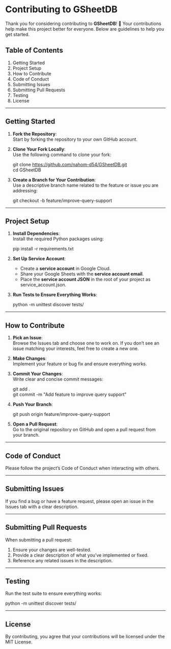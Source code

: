 # Contributing to GSheetDB

Thank you for considering contributing to **GSheetDB**! 🎉 Your contributions help make this project better for everyone. Below are guidelines to help you get started.

## Table of Contents

1. Getting Started  
2. Project Setup  
3. How to Contribute  
4. Code of Conduct  
5. Submitting Issues  
6. Submitting Pull Requests  
7. Testing  
8. License

---

## Getting Started

1. **Fork the Repository**:  
   Start by forking the repository to your own GitHub account.

2. **Clone Your Fork Locally**:  
   Use the following command to clone your fork:

   git clone https://github.com/nahom-d54/GSheetDB.git  
   cd GSheetDB

3. **Create a Branch for Your Contribution**:  
   Use a descriptive branch name related to the feature or issue you are addressing:

   git checkout -b feature/improve-query-support

---

## Project Setup

1. **Install Dependencies**:  
   Install the required Python packages using:

   pip install -r requirements.txt

2. **Set Up Service Account**:  
   - Create a **service account** in Google Cloud.  
   - Share your Google Sheets with the **service account email**.  
   - Place the **service account JSON** in the root of your project as service_account.json.

3. **Run Tests to Ensure Everything Works**:

   python -m unittest discover tests/

---

## How to Contribute

1. **Pick an Issue**:  
   Browse the Issues tab and choose one to work on. If you don’t see an issue matching your interests, feel free to create a new one.

2. **Make Changes**:  
   Implement your feature or bug fix and ensure everything works.

3. **Commit Your Changes**:  
   Write clear and concise commit messages:

   git add .  
   git commit -m "Add feature to improve query support"

4. **Push Your Branch**:

   git push origin feature/improve-query-support

5. **Open a Pull Request**:  
   Go to the original repository on GitHub and open a pull request from your branch.

---

## Code of Conduct

Please follow the project’s Code of Conduct when interacting with others.

---

## Submitting Issues

If you find a bug or have a feature request, please open an issue in the Issues tab with a clear description.

---

## Submitting Pull Requests

When submitting a pull request:

1. Ensure your changes are well-tested.
2. Provide a clear description of what you’ve implemented or fixed.
3. Reference any related issues in the description.

---

## Testing

Run the test suite to ensure everything works:

python -m unittest discover tests/

---

## License

By contributing, you agree that your contributions will be licensed under the MIT License.
